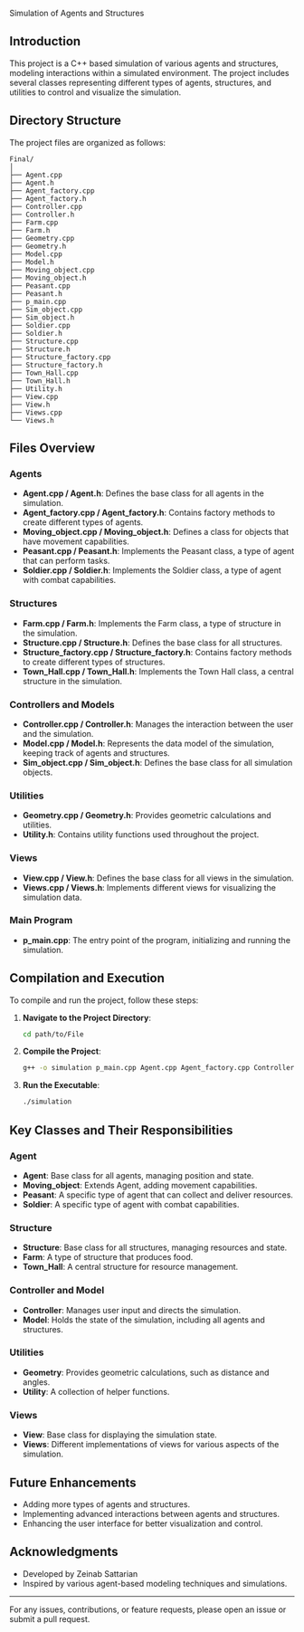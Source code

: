 Simulation of Agents and Structures

## Introduction

This project is a C++ based simulation of various agents and structures, modeling interactions within a simulated environment. The project includes several classes representing different types of agents, structures, and utilities to control and visualize the simulation.

## Directory Structure

The project files are organized as follows:

```
Final/
│
├── Agent.cpp
├── Agent.h
├── Agent_factory.cpp
├── Agent_factory.h
├── Controller.cpp
├── Controller.h
├── Farm.cpp
├── Farm.h
├── Geometry.cpp
├── Geometry.h
├── Model.cpp
├── Model.h
├── Moving_object.cpp
├── Moving_object.h
├── Peasant.cpp
├── Peasant.h
├── p_main.cpp
├── Sim_object.cpp
├── Sim_object.h
├── Soldier.cpp
├── Soldier.h
├── Structure.cpp
├── Structure.h
├── Structure_factory.cpp
├── Structure_factory.h
├── Town_Hall.cpp
├── Town_Hall.h
├── Utility.h
├── View.cpp
├── View.h
├── Views.cpp
└── Views.h
```

## Files Overview

### Agents

- **Agent.cpp / Agent.h**: Defines the base class for all agents in the simulation.
- **Agent_factory.cpp / Agent_factory.h**: Contains factory methods to create different types of agents.
- **Moving_object.cpp / Moving_object.h**: Defines a class for objects that have movement capabilities.
- **Peasant.cpp / Peasant.h**: Implements the Peasant class, a type of agent that can perform tasks.
- **Soldier.cpp / Soldier.h**: Implements the Soldier class, a type of agent with combat capabilities.

### Structures

- **Farm.cpp / Farm.h**: Implements the Farm class, a type of structure in the simulation.
- **Structure.cpp / Structure.h**: Defines the base class for all structures.
- **Structure_factory.cpp / Structure_factory.h**: Contains factory methods to create different types of structures.
- **Town_Hall.cpp / Town_Hall.h**: Implements the Town Hall class, a central structure in the simulation.

### Controllers and Models

- **Controller.cpp / Controller.h**: Manages the interaction between the user and the simulation.
- **Model.cpp / Model.h**: Represents the data model of the simulation, keeping track of agents and structures.
- **Sim_object.cpp / Sim_object.h**: Defines the base class for all simulation objects.

### Utilities

- **Geometry.cpp / Geometry.h**: Provides geometric calculations and utilities.
- **Utility.h**: Contains utility functions used throughout the project.

### Views

- **View.cpp / View.h**: Defines the base class for all views in the simulation.
- **Views.cpp / Views.h**: Implements different views for visualizing the simulation data.

### Main Program

- **p_main.cpp**: The entry point of the program, initializing and running the simulation.

## Compilation and Execution

To compile and run the project, follow these steps:

1. **Navigate to the Project Directory**:
   ```bash
   cd path/to/File
   ```

2. **Compile the Project**:
   ```bash
   g++ -o simulation p_main.cpp Agent.cpp Agent_factory.cpp Controller.cpp Farm.cpp Geometry.cpp Model.cpp Moving_object.cpp Peasant.cpp Sim_object.cpp Soldier.cpp Structure.cpp Structure_factory.cpp Town_Hall.cpp View.cpp Views.cpp
   ```

3. **Run the Executable**:
   ```bash
   ./simulation
   ```

## Key Classes and Their Responsibilities

### Agent

- **Agent**: Base class for all agents, managing position and state.
- **Moving_object**: Extends Agent, adding movement capabilities.
- **Peasant**: A specific type of agent that can collect and deliver resources.
- **Soldier**: A specific type of agent with combat capabilities.

### Structure

- **Structure**: Base class for all structures, managing resources and state.
- **Farm**: A type of structure that produces food.
- **Town_Hall**: A central structure for resource management.

### Controller and Model

- **Controller**: Manages user input and directs the simulation.
- **Model**: Holds the state of the simulation, including all agents and structures.

### Utilities

- **Geometry**: Provides geometric calculations, such as distance and angles.
- **Utility**: A collection of helper functions.

### Views

- **View**: Base class for displaying the simulation state.
- **Views**: Different implementations of views for various aspects of the simulation.

## Future Enhancements

- Adding more types of agents and structures.
- Implementing advanced interactions between agents and structures.
- Enhancing the user interface for better visualization and control.


## Acknowledgments

- Developed by Zeinab Sattarian
- Inspired by various agent-based modeling techniques and simulations.

---

For any issues, contributions, or feature requests, please open an issue or submit a pull request.
